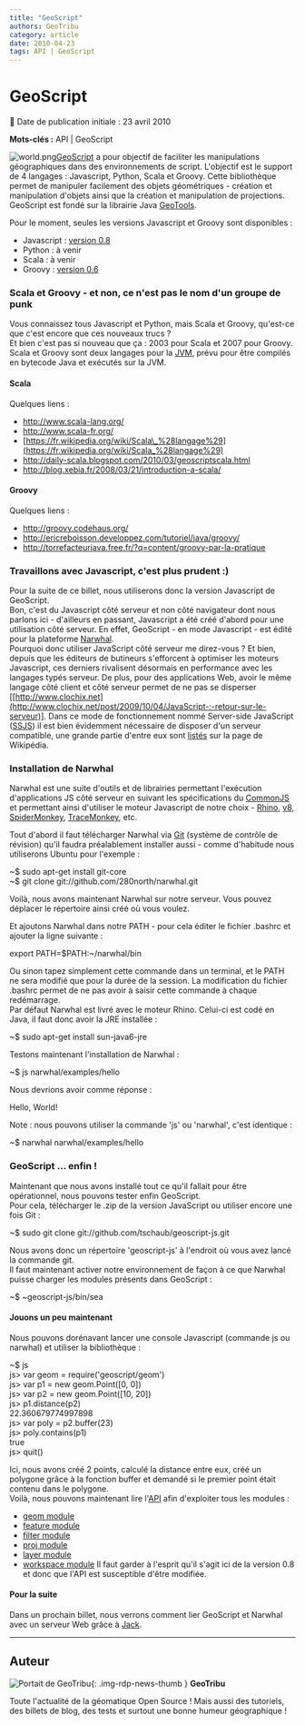 ```yaml
---
title: "GeoScript"
authors: GeoTribu
category: article
date: 2010-04-23
tags: API | GeoScript
---
```


# GeoScript


:calendar: Date de publication initiale : 23 avril 2010

**Mots-clés :** API | GeoScript


![world.png](http://geotribu.net/sites/default/files/Tuto/img/Blog/world.png)[GeoScript](http://geoscript.org/) a pour objectif de faciliter les manipulations géographiques dans des environnements de script. L'objectif est le support de 4 langages : Javascript, Python, Scala et Groovy. Cette bibliothèque permet de manipuler facilement des objets géométriques - création et manipulation d'objets ainsi que la création et manipulation de projections.  
GeoScript est fondé sur la librairie Java [GeoTools](http://geotools.org/).  



Pour le moment, seules les versions Javascript et Groovy sont disponibles :

* Javascript : [version 0.8](http://geoscript.org/js/download.html)
* Python : à venir
* Scala : à venir
* Groovy : [version 0.6](http://geoscript.org/groovy/download.html)
### Scala et Groovy - et non, ce n'est pas le nom d'un groupe de punk

Vous connaissez tous Javascript et Python, mais Scala et Groovy, qu'est-ce que c'est encore que ces nouveaux trucs ?  
Et bien c'est pas si nouveau que ça : 2003 pour Scala et 2007 pour Groovy.  
Scala et Groovy sont deux langages pour la [JVM](https://fr.wikipedia.org/wiki/Machine_virtuelle_Java), prévu pour être compilés en bytecode Java et exécutés sur la JVM.

#### Scala

Quelques liens :

* <http://www.scala-lang.org/>
* <http://www.scala-fr.org/>
* [https://fr.wikipedia.org/wiki/Scala\_%28langage%29](https://fr.wikipedia.org/wiki/Scala_%28langage%29)
* <http://daily-scala.blogspot.com/2010/03/geoscriptscala.html>
* <http://blog.xebia.fr/2008/03/21/introduction-a-scala/>
#### Groovy

Quelques liens :

* <http://groovy.codehaus.org/>
* <http://ericreboisson.developpez.com/tutoriel/java/groovy/>
* <http://torrefacteurjava.free.fr/?q=content/groovy-par-la-pratique>
### Travaillons avec Javascript, c'est plus prudent :)

Pour la suite de ce billet, nous utiliserons donc la version Javascript de GeoScript.  
Bon, c'est du Javascript côté serveur et non côté navigateur dont nous parlons ici - d'ailleurs en passant, Javascript a été créé d'abord pour une utilisation côté serveur. En effet, GeoScript - en mode Javascript - est édité pour la plateforme [Narwhal](http://narwhaljs.org/).  
Pourquoi donc utiliser JavaScript côté serveur me direz-vous ? Et bien, depuis que les éditeurs de butineurs s'efforcent à optimiser les moteurs Javascript, ces derniers rivalisent désormais en performance avec les langages typés serveur. De plus, pour des applications Web, avoir le même langage côté client et côté serveur permet de ne pas se disperser [[http://www.clochix.net](http://www.clochix.net/post/2009/10/04/JavaScript-:-retour-sur-le-serveur)]. Dans ce mode de fonctionnement nommé Server-side JavaScript ([SSJS](https://en.wikipedia.org/wiki/Server-side_JavaScript)) il est bien évidemment nécessaire de disposer d'un serveur compatible, une grande partie d'entre eux sont [listés](https://en.wikipedia.org/wiki/Server-side_JavaScript#Server-side_JavaScript_use) sur la page de Wikipédia.

### Installation de Narwhal

Narwhal est une suite d'outils et de librairies permettant l'exécution d'applications JS côté serveur en suivant les spécifications du [CommonJS](http://commonjs.org/) et permettant ainsi d'utiliser le moteur Javascript de notre choix - [Rhino](http://www.mozilla.org/rhino/), [v8](http://code.google.com/p/v8/), [SpiderMonkey](http://www.mozilla.org/js/spidermonkey/), [TraceMonkey](https://wiki.mozilla.org/JavaScript:TraceMonkey), etc.  

Tout d'abord il faut télécharger Narwhal via [Git](http://git-scm.com/) (système de contrôle de révision) qu'il faudra préalablement installer aussi - comme d'habitude nous utiliserons Ubuntu pour l'exemple :  

~$ sudo apt-get install git-core  
~$ git clone git://github.com/280north/narwhal.git  

Voilà, nous avons maintenant Narwhal sur notre serveur. Vous pouvez déplacer le répertoire ainsi créé où vous voulez.  

Et ajoutons Narwhal dans notre PATH - pour cela éditer le fichier .bashrc et ajouter la ligne suivante :  

export PATH=$PATH:~/narwhal/bin  

Ou sinon tapez simplement cette commande dans un terminal, et le PATH ne sera modifié que pour la durée de la session. La modification du fichier .bashrc permet de ne pas avoir à saisir cette commande à chaque redémarrage.  
Par défaut Narwhal est livré avec le moteur Rhino. Celui-ci est codé en Java, il faut donc avoir la JRE installée :  

~$ sudo apt-get install sun-java6-jre  

Testons maintenant l'installation de Narwhal :  

~$ js narwhal/examples/hello  

Nous devrions avoir comme réponse :  

Hello, World!  

Note : nous pouvons utiliser la commande 'js' ou 'narwhal', c'est identique :  

~$ narwhal narwhal/examples/hello  


### GeoScript ... enfin !

Maintenant que nous avons installé tout ce qu'il fallait pour être opérationnel, nous pouvons tester enfin GeoScript.  
Pour cela, télécharger le .zip de la version JavaScript ou utiliser encore une fois Git :  

~$ sudo git clone git://github.com/tschaub/geoscript-js.git  

Nous avons donc un répertoire 'geoscript-js' à l'endroit où vous avez lancé la commande git.  
Il faut maintenant activer notre environnement de façon à ce que Narwhal puisse charger les modules présents dans GeoScript :  

~$ ~geoscript-js/bin/sea  


#### Jouons un peu maintenant

Nous pouvons dorénavant lancer une console Javascript (commande js ou narwhal) et utiliser la bibliothèque :  

~$ js  
js> var geom = require('geoscript/geom')  
js> var p1 = new geom.Point([0, 0])  
js> var p2 = new geom.Point([10, 20])  
js> p1.distance(p2)  
22.360679774997898  
js> var poly = p2.buffer(23)  
js> poly.contains(p1)  
true  
js> quit()  


Ici, nous avons créé 2 points, calculé la distance entre eux, créé un polygone grâce à la fonction buffer et demandé si le premier point était contenu dans le polygone.  
Voilà, nous pouvons maintenant lire l'[API](http://geoscript.org/js/api/index.html) afin d'exploiter tous les modules :

* [geom module](http://geoscript.org/js/api/geom.html)
* [feature module](http://geoscript.org/js/api/feature.html)
* [filter module](http://geoscript.org/js/api/filter.html)
* [proj module](http://geoscript.org/js/api/proj.html)
* [layer module](http://geoscript.org/js/api/layer.html)
* [workspace module](http://geoscript.org/js/api/workspace.html)
Il faut garder à l'esprit qu'il s'agit ici de la version 0.8 et donc que l'API est susceptible d'être modifiée.

#### Pour la suite

Dans un prochain billet, nous verrons comment lier GeoScript et Narwhal avec un serveur Web grâce à [Jack](http://jackjs.org/).



----

## Auteur

![Portait de GeoTribu](https://cdn.geotribu.fr/images/internal/charte/geotribu\_logo\_64x64.png){: .img-rdp-news-thumb }
**GeoTribu**

Toute l'actualité de la géomatique Open Source ! Mais aussi des tutoriels, des billets de blog, des tests et surtout une bonne humeur géographique !

